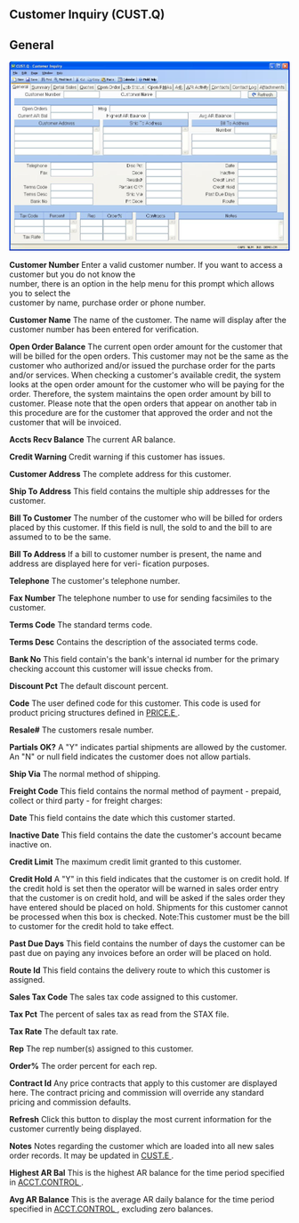 ##  Customer Inquiry (CUST.Q)

<PageHeader />

##  General

![](./CUST-Q-1.jpg)

**Customer Number** Enter a valid customer number. If you want to access a
customer but you do not know the  
number, there is an option in the help menu for this prompt which allows you
to select the  
customer by name, purchase order or phone number.  
  
**Customer Name** The name of the customer. The name will display after the
customer number has been entered for verification.  
  
**Open Order Balance** The current open order amount for the customer that
will be billed for the open orders. This customer may not be the same as the
customer who authorized and/or issued the purchase order for the parts and/or
services. When checking a customer's available credit, the system looks at the
open order amount for the customer who will be paying for the order.
Therefore, the system maintains the open order amount by bill to customer.
Please note that the open orders that appear on another tab in this procedure
are for the customer that approved the order and not the customer that will be
invoiced.  
  
**Accts Recv Balance** The current AR balance.  
  
**Credit Warning** Credit warning if this customer has issues.  
  
**Customer Address** The complete address for this customer.  
  
**Ship To Address** This field contains the multiple ship addresses for the
customer.  
  
**Bill To Customer** The number of the customer who will be billed for orders
placed by this customer. If this field is null, the sold to and the bill to
are assumed to to be the same.  
  
**Bill To Address** If a bill to customer number is present, the name and
address are displayed here for veri- fication purposes.  
  
**Telephone** The customer's telephone number.  
  
**Fax Number** The telephone number to use for sending facsimiles to the
customer.  
  
**Terms Code** The standard terms code.  
  
**Terms Desc** Contains the description of the associated terms code.  
  
**Bank No** This field contain's the bank's internal id number for the primary
checking account this customer will issue checks from.  
  
**Discount Pct** The default discount percent.  
  
**Code** The user defined code for this customer. This code is used for product pricing structures defined in [ PRICE.E ](PRICE-E/README.md) .   
  
**Resale#** The customers resale number.  
  
**Partials OK?** A "Y" indicates partial shipments are allowed by the
customer. An "N" or null field indicates the customer does not allow partials.  
  
**Ship Via** The normal method of shipping.  
  
**Freight Code** This field contains the normal method of payment - prepaid,
collect or third party - for freight charges:  
  
**Date** This field contains the date which this customer started.  
  
**Inactive Date** This field contains the date the customer's account became
inactive on.  
  
**Credit Limit** The maximum credit limit granted to this customer.  
  
**Credit Hold** A "Y" in this field indicates that the customer is on credit
hold. If the credit hold is set then the operator will be warned in sales
order entry that the customer is on credit hold, and will be asked if the
sales order they have entered should be placed on hold. Shipments for this
customer cannot be processed when this box is checked. Note:This customer must
be the bill to customer for the credit hold to take effect.  
  
**Past Due Days** This field contains the number of days the customer can be
past due on paying any invoices before an order will be placed on hold.  
  
**Route Id** This field contains the delivery route to which this customer is
assigned.  
  
**Sales Tax Code** The sales tax code assigned to this customer.  
  
**Tax Pct** The percent of sales tax as read from the STAX file.  
  
**Tax Rate** The default tax rate.  
  
**Rep** The rep number(s) assigned to this customer.  
  
**Order%** The order percent for each rep.  
  
**Contract Id** Any price contracts that apply to this customer are displayed
here. The contract pricing and commission will override any standard pricing
and commission defaults.  
  
**Refresh** Click this button to display the most current information for the
customer currently being displayed.  
  
**Notes** Notes regarding the customer which are loaded into all new sales order records. It may be updated in [ CUST.E ](../../../../../../../rover/AP-OVERVIEW/AP-ENTRY/ACCT-CONTROL/ACCT-CONTROL-1/ar-e/CUST-E) .   
  
**Highest AR Bal** This is the highest AR balance for the time period specified in [ ACCT.CONTROL ](../../../../../../../rover/AP-OVERVIEW/AP-ENTRY/ACCT-CONTROL) .   
  
**Avg AR Balance** This is the average AR daily balance for the time period specified in [ ACCT.CONTROL ](../../../../../../../rover/AP-OVERVIEW/AP-ENTRY/ACCT-CONTROL) , excluding zero balances.   
  
  
<badge text= "Version 8.10.57" vertical="middle" />

<PageFooter />